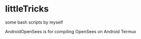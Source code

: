 # littleTricks
some bash scripts by myself

AndroidOpenSees is for compiling OpenSees on Android Termux

